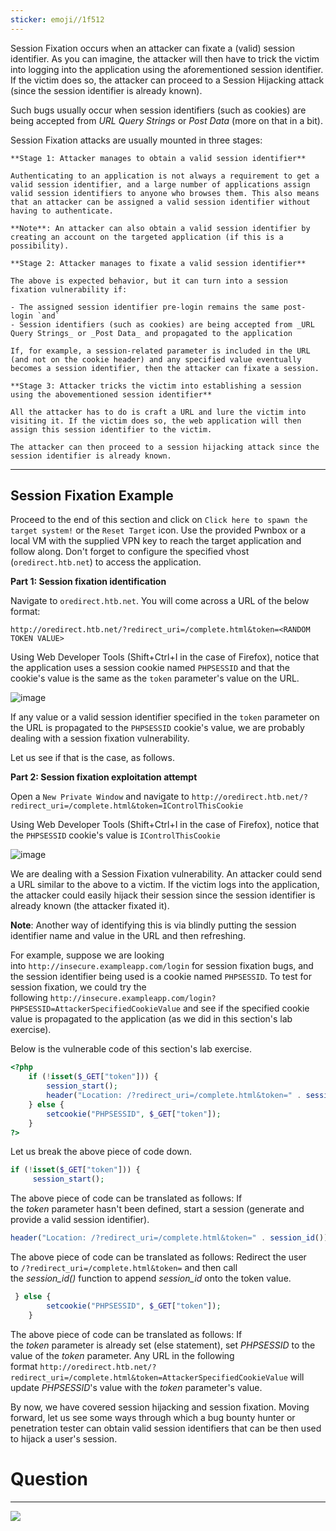 ```yaml
---
sticker: emoji//1f512
---
```

Session Fixation occurs when an attacker can fixate a (valid) session identifier. As you can imagine, the attacker will then have to trick the victim into logging into the application using the aforementioned session identifier. If the victim does so, the attacker can proceed to a Session Hijacking attack (since the session identifier is already known).

Such bugs usually occur when session identifiers (such as cookies) are being accepted from _URL Query Strings_ or _Post Data_ (more on that in a bit).

Session Fixation attacks are usually mounted in three stages:

```ad-important
**Stage 1: Attacker manages to obtain a valid session identifier**

Authenticating to an application is not always a requirement to get a valid session identifier, and a large number of applications assign valid session identifiers to anyone who browses them. This also means that an attacker can be assigned a valid session identifier without having to authenticate.

**Note**: An attacker can also obtain a valid session identifier by creating an account on the targeted application (if this is a possibility).

**Stage 2: Attacker manages to fixate a valid session identifier**

The above is expected behavior, but it can turn into a session fixation vulnerability if:

- The assigned session identifier pre-login remains the same post-login `and`
- Session identifiers (such as cookies) are being accepted from _URL Query Strings_ or _Post Data_ and propagated to the application

If, for example, a session-related parameter is included in the URL (and not on the cookie header) and any specified value eventually becomes a session identifier, then the attacker can fixate a session.

**Stage 3: Attacker tricks the victim into establishing a session using the abovementioned session identifier**

All the attacker has to do is craft a URL and lure the victim into visiting it. If the victim does so, the web application will then assign this session identifier to the victim.

The attacker can then proceed to a session hijacking attack since the session identifier is already known.
```

---

## Session Fixation Example

Proceed to the end of this section and click on `Click here to spawn the target system!` or the `Reset Target` icon. Use the provided Pwnbox or a local VM with the supplied VPN key to reach the target application and follow along. Don't forget to configure the specified vhost (`oredirect.htb.net`) to access the application.

**Part 1: Session fixation identification**

Navigate to `oredirect.htb.net`. You will come across a URL of the below format:

`http://oredirect.htb.net/?redirect_uri=/complete.html&token=<RANDOM TOKEN VALUE>`

Using Web Developer Tools (Shift+Ctrl+I in the case of Firefox), notice that the application uses a session cookie named `PHPSESSID` and that the cookie's value is the same as the `token` parameter's value on the URL.

![image](https://academy.hackthebox.com/storage/modules/153/18.png)

If any value or a valid session identifier specified in the `token` parameter on the URL is propagated to the `PHPSESSID` cookie's value, we are probably dealing with a session fixation vulnerability.

Let us see if that is the case, as follows.

**Part 2: Session fixation exploitation attempt**

Open a `New Private Window` and navigate to `http://oredirect.htb.net/?redirect_uri=/complete.html&token=IControlThisCookie`

Using Web Developer Tools (Shift+Ctrl+I in the case of Firefox), notice that the `PHPSESSID` cookie's value is `IControlThisCookie`

![image](https://academy.hackthebox.com/storage/modules/153/19.png)

We are dealing with a Session Fixation vulnerability. An attacker could send a URL similar to the above to a victim. If the victim logs into the application, the attacker could easily hijack their session since the session identifier is already known (the attacker fixated it).

**Note**: Another way of identifying this is via blindly putting the session identifier name and value in the URL and then refreshing.

For example, suppose we are looking into `http://insecure.exampleapp.com/login` for session fixation bugs, and the session identifier being used is a cookie named `PHPSESSID`. To test for session fixation, we could try the following `http://insecure.exampleapp.com/login?PHPSESSID=AttackerSpecifiedCookieValue` and see if the specified cookie value is propagated to the application (as we did in this section's lab exercise).

Below is the vulnerable code of this section's lab exercise.

```php
<?php
    if (!isset($_GET["token"])) {
        session_start();
        header("Location: /?redirect_uri=/complete.html&token=" . session_id());
    } else {
        setcookie("PHPSESSID", $_GET["token"]);
    }
?>
```

Let us break the above piece of code down.

```php
if (!isset($_GET["token"])) {
     session_start();
```

The above piece of code can be translated as follows: If the _token_ parameter hasn't been defined, start a session (generate and provide a valid session identifier).

```php
header("Location: /?redirect_uri=/complete.html&token=" . session_id());
```

The above piece of code can be translated as follows: Redirect the user to `/?redirect_uri=/complete.html&token=` and then call the _session_id()_ function to append _session_id_ onto the token value.

```php
 } else {
        setcookie("PHPSESSID", $_GET["token"]);
    }
```

The above piece of code can be translated as follows: If the _token_ parameter is already set (else statement), set _PHPSESSID_ to the value of the _token_ parameter. Any URL in the following format `http://oredirect.htb.net/?redirect_uri=/complete.html&token=AttackerSpecifiedCookieValue` will update _PHPSESSID_'s value with the _token_ parameter's value.

By now, we have covered session hijacking and session fixation. Moving forward, let us see some ways through which a bug bounty hunter or penetration tester can obtain valid session identifiers that can be then used to hijack a user's session.

# Question
---
![](../images/Pasted%20image%2020250219122913.png)

